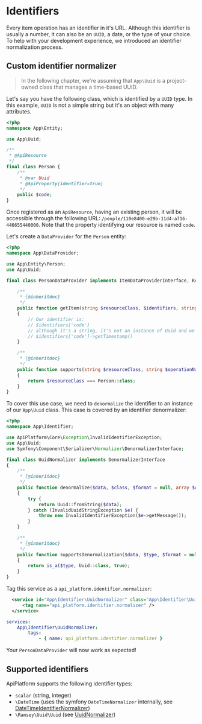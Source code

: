 # Identifiers

Every item operation has an identifier in it's URL. Although this identifier is usually a number, it can also be an `UUID`, a date, or the type of your choice.
To help with your development experience, we introduced an identifier normalization process.

## Custom identifier normalizer

> In the following chapter, we're assuming that `App\Uuid` is a project-owned class that manages a time-based UUID.

Let's say you have the following class, which is identified by a `UUID` type. In this example, `UUID` is not a simple string but it's an object with many attributes.

```php
<?php
namespace App\Entity;

use App\Uuid;

/**
 * @ApiResource
 */
final class Person {
    /**
     * @var Uuid
     * @ApiProperty(identifier=true)
     */
    public $code;
}
```

Once registered as an `ApiResource`, having an existing person, it will be accessible through the following URL: `/people/110e8400-e29b-11d4-a716-446655440000`.
Note that the property identifying our resource is named `code`.

Let's create a `DataProvider` for the `Person` entity:

```php
<?php
namespace App\DataProvider;

use App\Entity\Person;
use App\Uuid;

final class PersonDataProvider implements ItemDataProviderInterface, RestrictedDataProviderInterface {

    /**
     * {@inheritdoc}
     */
    public function getItem(string $resourceClass, $identifiers, string $operationName = null, array $context = [])
    {
        // Our identifier is:
        // $identifiers['code']
        // although it's a string, it's not an instance of Uuid and we wanted to retrieve the timestamp of our time-based uuid:
        // $identifiers['code']->getTimestamp()
    }

    /**
     * {@inheritdoc}
     */
    public function supports(string $resourceClass, string $operationName = null, array $context = []): bool
    {
        return $resourceClass === Person::class;
    }
}
```

To cover this use case, we need to `denormalize` the identifier to an instance of our `App\Uuid` class. This case is covered by an identifier denormalizer:

```php
<?php
namespace App\Identifier;

use ApiPlatform\Core\Exception\InvalidIdentifierException;
use App\Uuid;
use Symfony\Component\Serializer\Normalizer\DenormalizerInterface;

final class UuidNormalizer implements DenormalizerInterface
{
    /**
     * {@inheritdoc}
     */
    public function denormalize($data, $class, $format = null, array $context = [])
    {
        try {
            return Uuid::fromString($data);
        } catch (InvalidUuidStringException $e) {
            throw new InvalidIdentifierException($e->getMessage());
        }
    }

    /**
     * {@inheritdoc}
     */
    public function supportsDenormalization($data, $type, $format = null)
    {
        return is_a($type, Uuid::class, true);
    }
}
```

Tag this service as a `api_platform.identifier.normalizer`:

```xml
  <service id="App\Identifier\UuidNormalizer" class="App\Identifier\UuidNormalizer" public="false">
      <tag name="api_platform.identifier.normalizer" />
  </service>
```

```yaml
services:
    App\Identifier\UuidNormalizer:
        tags:
            - { name: api_platform.identifier.normalizer }
```

Your `PersonDataProvider` will now work as expected!


## Supported identifiers

ApiPlatform supports the following identifier types:

  - `scalar` (string, integer)
  - `\DateTime` (uses the symfony `DateTimeNormalizer` internally, see [DateTimeIdentifierNormalizer](https://github.com/api-platform/core/blob/master/src/Identifier/Normalizer/DateTimeIdentifierNormalizer.php))
  - `\Ramsey\Uuid\Uuid` (see [UuidNormalizer](https://github.com/api-platform/core/blob/master/src/Bridge/RamseyUuid/Identifier/Normalizer/UuidNormalizer.php))
